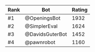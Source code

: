 Rank|Bot|Rating
---|---|---
#1|@OpeningsBot|1932
#2|@SimplerEval|1624
#3|@DavidsGuterBot|1452
#4|@pawnrobot|1160
